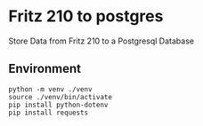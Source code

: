 # Fritz 210 to postgres

Store Data from Fritz 210 to a Postgresql Database


## Environment

```
python -m venv ./venv
source ./venv/bin/activate
pip install python-dotenv
pip install requests
```

